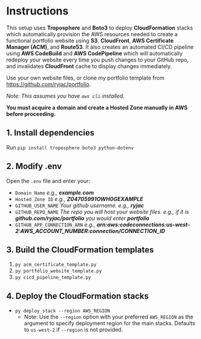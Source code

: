 # Instructions

This setup uses **Troposphere** and **Boto3** to deploy **CloudFormation** stacks which automatically provision the AWS resources needed to create a functional portfolio website using **S3**, **CloudFront**, **AWS Certificate Manager (ACM)**, and **Route53**.  It also creates an automated CI/CD pipeline using **AWS CodeBuild** and **AWS CodePipeline** which will automatically redeploy your website every time you push changes to your GitHub repo, and invalidates **CloudFront** cache to display changes immediately.

Use your own website files, or clone my portfolio template from https://github.com/ryjac/portfolio.

_Note: This assumes you have `aws cli` installed._

**You must acquire a domain and create a Hosted Zone manually in AWS before proceeding.**

## 1. Install dependencies

Run `pip install troposphere boto3 python-dotenv`

## 2. Modify .env

Open the `.env` file and enter your:

- `Domain Name` _e.g., **example.com**_
- `Hosted Zone ID` _e.g., **Z04705991OWH0GEXAMPLE**_
- `GITHUB_USER_NAME` _Your github username. e.g., **ryjac**_
- `GITHUB_REPO_NAME` _The repo you will host your website files. e.g., if it is **github.com/ryjac/portfolio** you would enter **portfolio**_
- `GITHUB_APP_CONNECTION_ARN` _e.g., **arn:aws:codeconnections:us-west-2:AWS_ACCOUNT_NUMBER:connection/CONNECTION_ID**_

## 3. Build the CloudFormation templates

1. `py acm_certificate_template.py`
2. `py portfolio_website_template.py`
3. `py cicd_pipeline_template.py`

## 4. Deploy the CloudFormation stacks

- `py deploy_stack --region AWS_REGION`
  - Note: Use the `--region` option with your preferred `AWS_REGION` as the argument to specify deployment region for the main stacks. Defaults to `us-west-2` if `--region` is not provided.
